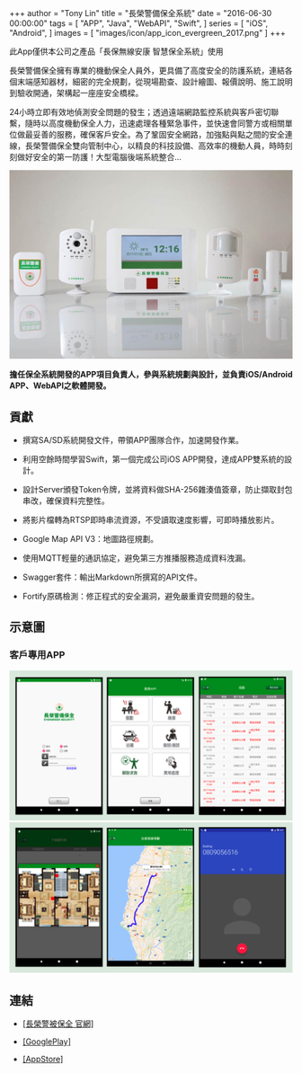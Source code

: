 +++
author = "Tony Lin"
title = "長榮警備保全系統"
date = "2016-06-30 00:00:00"
tags = [ 
  "APP",
  "Java",
  "WebAPI",
  "Swift",
]
series = [
  "iOS",
  "Android",
]
images = [
  "images/icon/app_icon_evergreen_2017.png"
]
+++

此App僅供本公司之產品「長保無線安康 智慧保全系統」使用

<!--more-->

長榮警備保全擁有專業的機動保全人員外，更具備了高度安全的防護系統，連結各個末端感知器材，細密的完全規劃，從現場勘查、設計繪圖、報價說明、施工說明到驗收開通，架構起一座座安全橋樑。

24小時立即有效地偵測安全問題的發生；透過遠端網路監控系統與客戶密切聯繫，隨時以高度機動保全人力，迅速處理各種緊急事件，並快速會同警方或相關單位做最妥善的服務，確保客戶安全。為了鞏固安全網路，加強點與點之間的安全連線，長榮警備保全雙向管制中心，以精良的科技設備、高效率的機動人員，時時刻刻做好安全的第一防護！大型電腦後端系統整合...

![app](/images/posts/app_evergreen_0.png)

**擔任保全系統開發的APP項目負責人，參與系統規劃與設計，並負責iOS/Android APP、WebAPI之軟體開發。**

## 貢獻

- 撰寫SA/SD系統開發文件，帶領APP團隊合作，加速開發作業。

- 利用空餘時間學習Swift，第一個完成公司iOS APP開發，達成APP雙系統的設計。

- 設計Server頒發Token令牌，並將資料做SHA-256雜湊值簽章，防止擷取封包串改，確保資料完整性。

- 將影片檔轉為RTSP即時串流資源，不受讀取速度影響，可即時播放影片。

- Google Map API V3：地圖路徑規劃。

- 使用MQTT輕量的通訊協定，避免第三方推播服務造成資料洩漏。

- Swagger套件：輸出Markdown所撰寫的API文件。

- Fortify原碼檢測：修正程式的安全漏洞，避免嚴重資安問題的發生。

## 示意圖
<!-- 
### 勤務專用APP

![app](/images/posts/app_evergreen_1.png)
![app](/images/posts/app_evergreen_2.png)
 -->

### 客戶專用APP

![app](/images/posts/app_evergreen_3.png)
![app](/images/posts/app_evergreen_4.png)

## 連結

- [[長榮警被保全 官網]](http://www.evergreensecurity2021.com.tw)

- [[GooglePlay]](https://play.google.com/store/apps/details?id=tw.com.evergreen.wireless.security)

- [[AppStore]](https://apps.apple.com/us/app/長榮警備保全/id1309443941)
